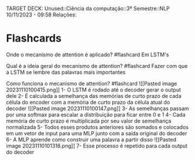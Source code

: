 TARGET DECK: Unused::Ciência da computação::3º Semestre::NLP
10/11/2023 - 09:58
Relações:
# Flashcards

Onde o mecanismo de attention é aplicado? #flashcard 
Em LSTM's
<!--ID: 1699621258970-->

Qual é a ideia geral do mecanismo de attention?  #flashcard 
Fazer com que a LSTM se lembre das palavras mais importantes
<!--ID: 1699621233609-->

Como funciona o mecanismo de attention? #flashcard 
![[Pasted image 20231110100415.png]]
1- O LSTM é rodado até o decoder gerar o output dele
2- É calculada a semelhança das memórias de curto prazo de cada célula do encoder com a memória de curto prazo da célula atual do decoder
![[Pasted image 20231110100147.png]]
3- As semelhanças passam por uma softmax para escalar a distribuição para ficar entre 0 e 1
4- Cada memória de curto prazo é multiplicada por seu valor de semelhança normalizada
5- Todos esses produtos anteriores são somados e colocados em um vetor de input para uma MLP junto com a saída original do decoder
6- A MLP aprende como construir uma palavra a partir disso
![[Pasted image 20231110101318.png]]
7- Esse processo é repetido para cada output do decoder
<!--ID: 1699621980145-->